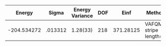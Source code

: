 | Energy      | Sigma   | Energy Variance | DOF | Einf      | Method                 | Reference |
|-------------|---------|-----------------|-----|-----------|------------------------|-----------|
| -204.534272 | .013312 | 1.28(33)        | 218 | 371.28125 | VAFQMC stripe length=8 | [paper](https://journals.aps.org/prb/abstract/10.1103/PhysRevB.107.115133) [code](https://git-scm.sissa.it/TurboLattice/HST_AAD/example/16x16/U8/stripel8doping1su8m3/b1.3n/pbc) |
